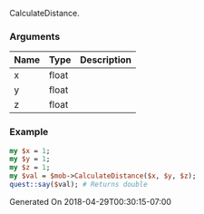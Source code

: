 CalculateDistance.
### Arguments
**Name**|**Type**|**Description**
:---|:---|:---
x|float|
y|float|
z|float|

### Example

```perl
my $x = 1;
my $y = 1;
my $z = 1;
my $val = $mob->CalculateDistance($x, $y, $z);
quest::say($val); # Returns double
```


Generated On 2018-04-29T00:30:15-07:00